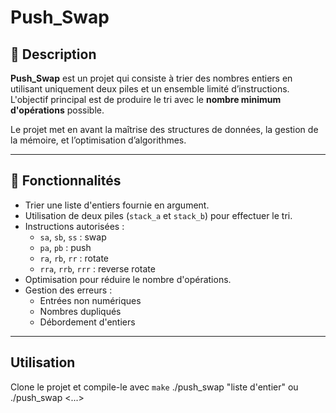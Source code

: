 # Push_Swap

## 📝 Description

**Push_Swap** est un projet qui consiste à trier des nombres entiers en utilisant uniquement deux piles et un ensemble limité d’instructions.
L'objectif principal est de produire le tri avec le **nombre minimum d'opérations** possible.

Le projet met en avant la maîtrise des structures de données, la gestion de la mémoire, et l’optimisation d’algorithmes.

---

## 🚀 Fonctionnalités

- Trier une liste d'entiers fournie en argument.
- Utilisation de deux piles (`stack_a` et `stack_b`) pour effectuer le tri.
- Instructions autorisées :
  - `sa`, `sb`, `ss` : swap
  - `pa`, `pb` : push
  - `ra`, `rb`, `rr` : rotate
  - `rra`, `rrb`, `rrr` : reverse rotate
- Optimisation pour réduire le nombre d'opérations.
- Gestion des erreurs :
  - Entrées non numériques
  - Nombres dupliqués
  - Débordement d'entiers

---

## Utilisation

Clone le projet et compile-le avec `make` 
./push_swap "liste d'entier"
ou
./push_swap <entier1> <entier2> <...>
